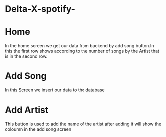 # Delta-X-spotify-
# Home

In the home screen we get our data from backend by add song button.In this the first row shows according to the number of  songs by the Artist that is in the second row.

# Add Song

In this Screen we insert our data to the database 

# Add Artist

This button is used to add the name of the artist after adding it will show the coloumn in the add song screen
